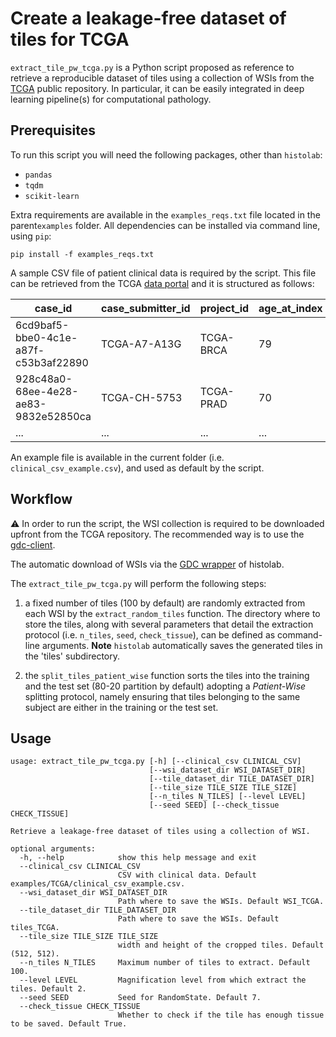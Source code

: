 # Create a leakage-free dataset of tiles for TCGA

`extract_tile_pw_tcga.py` is a Python script proposed as reference to retrieve a reproducible dataset of tiles using a collection of WSIs from the [TCGA](https://www.cancer.gov/about-nci/organization/ccg/research/structural-genomics/tcga) public repository. In particular, it can be easily integrated in deep learning pipeline(s) for computational pathology.

## Prerequisites
To run this script you will need the following packages, other than `histolab`:

- `pandas`
- `tqdm`
- `scikit-learn`

Extra requirements are available in the `examples_reqs.txt` file located in the parent`examples` folder.
All dependencies can be installed via command line, using `pip`:

```shell
pip install -f examples_reqs.txt
```

A sample CSV file of patient clinical data is required by the script.
This file can be retrieved from the TCGA [data portal](https://portal.gdc.cancer.gov/) and it is structured as follows:

|   case_id  |   case_submitter_id                          |   project_id  |   age_at_index     |   ...  |   primary_diagnosis  |   ...  |   treatment_type                                               |
|---------------------|-----------------------------------|---------------|-----------|----------------|----------------|-------------------------|-----------------------------------------------------------------|
|   6cd9baf5-bbe0-4c1e-a87f-c53b3af22890  |   TCGA-A7-A13G  |   TCGA-BRCA  |   79  |   ...        |   Infiltrating duct carcinoma, NOS    |        ...                 |   Pharmaceutical Therapy, NOS  |
|   928c48a0-68ee-4e28-ae83-9832e52850ca   |   TCGA-CH-5753          |   TCGA-PRAD  |   70  |   ...      |   Adenocarcinoma, NOS    |       ...                  |   Radiation Therapy, NOS                  |
| ...                 | ...                               | ...           | ...       | ...            | ...            | ...                     | ...                                                             |

An example file is available in the current folder (i.e. `clinical_csv_example.csv`), and used as default by the script.


## Workflow

:warning: In order to run the script, the WSI collection is required to be downloaded upfront from the TCGA
repository.
The recommended way is to use the [gdc-client](https://gdc.cancer.gov/access-data/gdc-data-transfer-tool).

The automatic download of WSIs via the [GDC wrapper](https://github.com/histolab/gdc-api-wrapper) of histolab.

The `extract_tile_pw_tcga.py` will perform the following steps:

1. a fixed number of tiles (100 by default) are randomly extracted from each WSI by the `extract_random_tiles` function. The directory where to store the tiles, along with several parameters that detail the extraction protocol (i.e. `n_tiles`, `seed`, `check_tissue`), can be defined as command-line arguments.
**Note** `histolab` automatically saves the generated tiles in the 'tiles' subdirectory.

2. the `split_tiles_patient_wise` function sorts the tiles into the training and the test set (80-20 partition by default) adopting a *Patient-Wise* splitting protocol, namely ensuring that tiles belonging to the same subject are either in the training or the test set.

## Usage

```
usage: extract_tile_pw_tcga.py [-h] [--clinical_csv CLINICAL_CSV]
                               [--wsi_dataset_dir WSI_DATASET_DIR]
                               [--tile_dataset_dir TILE_DATASET_DIR]
                               [--tile_size TILE_SIZE TILE_SIZE]
                               [--n_tiles N_TILES] [--level LEVEL]
                               [--seed SEED] [--check_tissue CHECK_TISSUE]

Retrieve a leakage-free dataset of tiles using a collection of WSI.

optional arguments:
  -h, --help            show this help message and exit
  --clinical_csv CLINICAL_CSV
                        CSV with clinical data. Default examples/TCGA/clinical_csv_example.csv.
  --wsi_dataset_dir WSI_DATASET_DIR
                        Path where to save the WSIs. Default WSI_TCGA.
  --tile_dataset_dir TILE_DATASET_DIR
                        Path where to save the WSIs. Default tiles_TCGA.
  --tile_size TILE_SIZE TILE_SIZE
                        width and height of the cropped tiles. Default (512, 512).
  --n_tiles N_TILES     Maximum number of tiles to extract. Default 100.
  --level LEVEL         Magnification level from which extract the tiles. Default 2.
  --seed SEED           Seed for RandomState. Default 7.
  --check_tissue CHECK_TISSUE
                        Whether to check if the tile has enough tissue to be saved. Default True.
```
